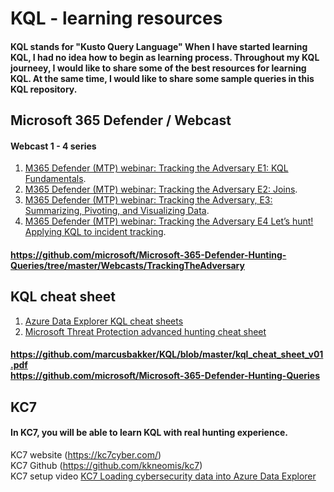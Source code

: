 # KQL - learning resources
#### KQL stands for "Kusto Query Language" When I have started learning KQL, I had no idea how to begin as learning process. Throughout my KQL journeey, I would like to share some of the best resources for learning KQL. At the same time, I would like to share some sample queries in this KQL repository.


## Microsoft 365 Defender / Webcast 
#### Webcast 1 - 4 series 
1. [M365 Defender (MTP) webinar: Tracking the Adversary E1: KQL Fundamentals](https://www.youtube.com/watch?v=0D9TkGjeJwM).
2. [M365 Defender (MTP) webinar: Tracking the Adversary E2: Joins](https://www.youtube.com/watch?v=LMrO6K5TWOU).
3. [M365 Defender (MTP) webinar: Tracking the Adversary, E3: Summarizing, Pivoting, and Visualizing Data](https://www.youtube.com/watch?v=UKnk9U1NH6Y).
4. [M365 Defender (MTP) webinar: Tracking the Adversary E4 Let’s hunt! Applying KQL to incident tracking](https://www.youtube.com/watch?v=2EUxOc_LNd8&list=RDCMUCGTUbqE3SJiLgtvWjIkSQuQ&index=3).
#### https://github.com/microsoft/Microsoft-365-Defender-Hunting-Queries/tree/master/Webcasts/TrackingTheAdversary

## KQL cheat sheet
1. [Azure Data Explorer KQL cheat sheets](https://techcommunity.microsoft.com/t5/azure-data-explorer-blog/azure-data-explorer-kql-cheat-sheets/ba-p/1057404)
2. [Microsoft Threat Protection advanced hunting cheat sheet](https://techcommunity.microsoft.com/t5/microsoft-365-defender-blog/microsoft-threat-protection-advanced-hunting-cheat-sheet/ba-p/1505100)
#### https://github.com/marcusbakker/KQL/blob/master/kql_cheat_sheet_v01.pdf <br> https://github.com/microsoft/Microsoft-365-Defender-Hunting-Queries

## KC7
#### In KC7, you will be able to learn KQL with real hunting experience.
KC7 website (https://kc7cyber.com/) <br>
KC7 Github (https://github.com/kkneomis/kc7) <br>
KC7 setup video [KC7 Loading cybersecurity data into Azure Data Explorer](https://www.youtube.com/watch?v=aHJxEHIHq0k) 


